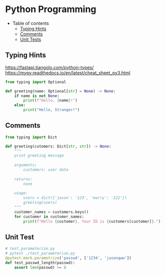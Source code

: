 # Python Programming

- Table of contents
  - [Typing Hints](#typing-hints)
  - [Comments](#comments)
  - [Unit Tests](#unit-tests)


## Typing Hints
https://fastapi.tiangolo.com/python-types/
https://mypy.readthedocs.io/en/latest/cheat_sheet_py3.html

```python
from typing import Optional

def greeting(name: Optional[str] = None) -> None:
    if name is not None:
        print(f"Hello, {name}!")
    else:
        print("Hello, Stranger!")
```

## Comments
```python
from typing import Dict

def greeting(cutomers: Dict[str, str]) -> None:
    """ 
    print greeting message
    
    arguments:
    	customers: user data
    
    returns:
    	none
    
    usage:
    	users = dict({'jason': '123', 'marry': '222'})
    	greeting(users)
    """
    customer_names = customers.keys()
    for customer in customer_names:
        print(f"Hello {customer}, Your ID is {customers[customer]}.")
```

## Unit Test

```python
# test_parameterize.py
# pytest ./test_parameterize.py
@pytest.mark.parametrize('passwd', ['1234', 'jasonqww'])
def test_passwd_length(passwd):
    assert len(passwd) >= 8
```